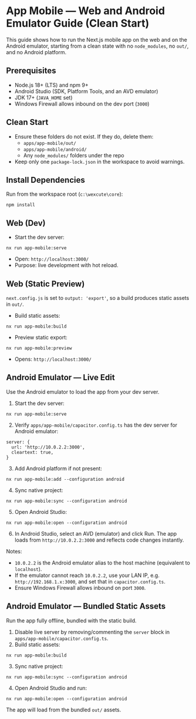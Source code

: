 # App Mobile — Web and Android Emulator Guide (Clean Start)

This guide shows how to run the Next.js mobile app on the web and on the Android emulator, starting from a clean state with no `node_modules`, no `out/`, and no Android platform.

## Prerequisites
- Node.js 18+ (LTS) and npm 9+
- Android Studio (SDK, Platform Tools, and an AVD emulator)
- JDK 17+ (`JAVA_HOME` set)
- Windows Firewall allows inbound on the dev port (`3000`)

## Clean Start
- Ensure these folders do not exist. If they do, delete them:
  - `apps/app-mobile/out/`
  - `apps/app-mobile/android/`
  - Any `node_modules/` folders under the repo
- Keep only one `package-lock.json` in the workspace to avoid warnings.

## Install Dependencies
Run from the workspace root (`c:\wexcute\core`):

```
npm install
```

## Web (Dev)
- Start the dev server:

```
nx run app-mobile:serve
```

- Open: `http://localhost:3000/`
- Purpose: live development with hot reload.

## Web (Static Preview)
`next.config.js` is set to `output: 'export'`, so a build produces static assets in `out/`.

- Build static assets:

```
nx run app-mobile:build
```

- Preview static export:

```
nx run app-mobile:preview
```

- Opens: `http://localhost:3000/`

## Android Emulator — Live Edit
Use the Android emulator to load the app from your dev server.

1. Start the dev server:

```
nx run app-mobile:serve
```

2. Verify `apps/app-mobile/capacitor.config.ts` has the dev server for Android emulator:

```
server: {
  url: 'http://10.0.2.2:3000',
  cleartext: true,
}
```

3. Add Android platform if not present:

```
nx run app-mobile:add --configuration android
```

4. Sync native project:

```
nx run app-mobile:sync --configuration android
```

5. Open Android Studio:

```
nx run app-mobile:open --configuration android
```

6. In Android Studio, select an AVD (emulator) and click Run. The app loads from `http://10.0.2.2:3000` and reflects code changes instantly.

Notes:
- `10.0.2.2` is the Android emulator alias to the host machine (equivalent to `localhost`).
- If the emulator cannot reach `10.0.2.2`, use your LAN IP, e.g. `http://192.168.1.x:3000`, and set that in `capacitor.config.ts`.
- Ensure Windows Firewall allows inbound on port `3000`.

## Android Emulator — Bundled Static Assets
Run the app fully offline, bundled with the static build.

1. Disable live server by removing/commenting the `server` block in `apps/app-mobile/capacitor.config.ts`.
2. Build static assets:

```
nx run app-mobile:build
```

3. Sync native project:

```
nx run app-mobile:sync --configuration android
```

4. Open Android Studio and run:

```
nx run app-mobile:open --configuration android
```

The app will load from the bundled `out/` assets.